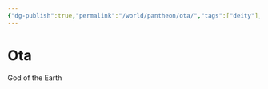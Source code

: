 ```yaml
---
{"dg-publish":true,"permalink":"/world/pantheon/ota/","tags":["deity"],"noteIcon":"deity"}
---
```


# Ota
God of the Earth